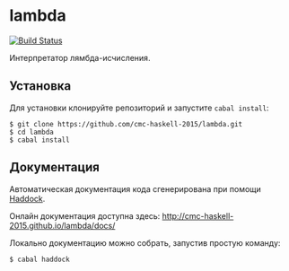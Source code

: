 # lambda

[![Build Status](https://travis-ci.org/cmc-haskell-2015/lambda.svg?branch=master)](https://travis-ci.org/cmc-haskell-2015/lambda)

Интерпретатор лямбда-исчисления.

## Установка

Для установки клонируйте репозиторий и запустите `cabal install`:

```
$ git clone https://github.com/cmc-haskell-2015/lambda.git
$ cd lambda
$ cabal install
```

## Документация

Автоматическая документация кода сгенерирована при помощи [Haddock](https://www.haskell.org/haddock/).

Онлайн документация доступна здесь: http://cmc-haskell-2015.github.io/lambda/docs/

Локально документацию можно собрать, запустив простую команду:

```
$ cabal haddock
```

